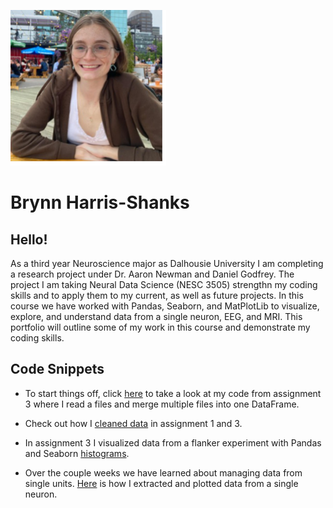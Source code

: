 ![png](brynn1.png)
# Brynn Harris-Shanks

## Hello!
As a third year Neuroscience major as Dalhousie University I am completing a research project under Dr. Aaron Newman and Daniel Godfrey. The project  I am taking Neural Data Science (NESC 3505) strengthn my coding skills and to apply them to my current, as well as future projects. In this course we have worked with Pandas, Seaborn, and MatPlotLib to visualize, explore, and understand data from a single neuron, EEG, and MRI. This portfolio will outline some of my work in this course and demonstrate my coding skills.

## Code Snippets
* To start things off, click [here](reading_files2.md) to take a look at my code from assignment 3 where I read a files and merge multiple files into one DataFrame.

* Check out how I [cleaned data](cleaning_data.md) in assignment 1 and 3.

* In assignment 3 I visualized data from a flanker experiment with Pandas and Seaborn [histograms](plotting_data.md).

* Over the couple weeks we have learned about managing data from single units. [Here](single_unit.md) is how I extracted and plotted data from a single neuron.


